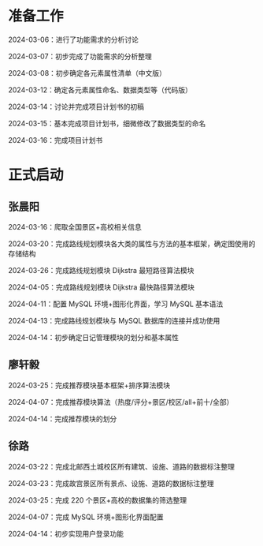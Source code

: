 # 准备工作
2024-03-06：进行了功能需求的分析讨论

2024-03-07：初步完成了功能需求的分析整理

2024-03-08：初步确定各元素属性清单（中文版）

2024-03-12：确定各元素属性命名、数据类型等（代码版）

2024-03-14：讨论并完成项目计划书的初稿

2024-03-15：基本完成项目计划书，细微修改了数据类型的命名

2024-03-16：完成项目计划书
# 正式启动
## 张晨阳
2024-03-16：爬取全国景区+高校相关信息

2024-03-20：完成路线规划模块各大类的属性与方法的基本框架，确定图使用的存储结构

2024-03-26：完成路线规划模块 Dijkstra 最短路径算法模块

2024-04-05：完成路线规划模块 Dijkstra 最快路径算法模块

2024-04-11：配置 MySQL 环境+图形化界面，学习 MySQL 基本语法

2024-04-13：完成路线规划模块与 MySQL 数据库的连接并成功使用

2024-04-14：初步确定日记管理模块的划分和基本属性

## 廖轩毅
2024-03-25：完成推荐模块基本框架+排序算法模块

2024-04-07：完成推荐模块算法（热度/评分+景区/校区/all+前十/全部）

2024-04-14：完成推荐模块的划分

## 徐路
2024-03-22：完成北邮西土城校区所有建筑、设施、道路的数据标注整理

2024-03-23：完成故宫景区所有景点、设施、道路的数据标注整理

2024-03-25：完成 220 个景区+高校的数据集的筛选整理

2024-04-07：完成 MySQL 环境+图形化界面配置

2024-04-14：初步实现用户登录功能
